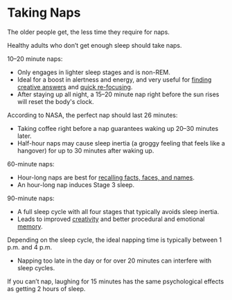 
# Taking Naps

The older people get, the less time they require for naps.

Healthy adults who don’t get enough sleep should take naps.

10–20 minute naps:

- Only engages in lighter sleep stages and is non-REM.
- Ideal for a boost in alertness and energy, and very useful for [finding creative answers](mind-creativity.md) and [quick re-focusing](success-4_routine.md).
- After staying up all night, a 15–20 minute nap right before the sun rises will reset the body's clock.

According to NASA, the perfect nap should last 26 minutes:

- Taking coffee right before a nap guarantees waking up 20–30 minutes later.
- Half-hour naps may cause sleep inertia (a groggy feeling that feels like a hangover) for up to 30 minutes after waking up.

60-minute naps:

- Hour-long naps are best for [recalling facts, faces, and names](mind-memory.md).
- An hour-long nap induces Stage 3 sleep.

90-minute naps:

- A full sleep cycle with all four stages that typically avoids sleep inertia.
- Leads to improved [creativity](mind-creativity.md) and better procedural and emotional [memory](mind-memory.md).

Depending on the sleep cycle, the ideal napping time is typically between 1 p.m. and 4 p.m.

- Napping too late in the day or for over 20 minutes can interfere with sleep cycles.

If you can’t nap, laughing for 15 minutes has the same psychological effects as getting 2 hours of sleep.
